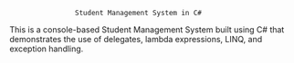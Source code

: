                    Student Management System in C#
This is a console-based Student Management System built using C# 
that demonstrates the use of delegates, lambda expressions, LINQ, and exception handling.

